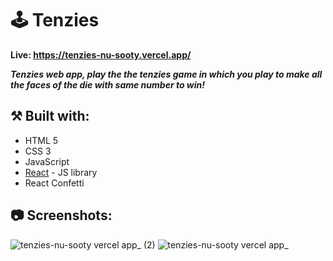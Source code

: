 # 🕹️ Tenzies

**Live: https://tenzies-nu-sooty.vercel.app/**

***Tenzies web app, play the the tenzies game in which you play to make all the faces of the die with same number to win!***

## ⚒️ Built with:
- HTML 5
- CSS 3
- JavaScript
- [React](https://reactjs.org/) - JS library
- React Confetti

## 📷 Screenshots:

![tenzies-nu-sooty vercel app_ (2)](https://github.com/user-attachments/assets/63861ca0-02f3-4950-bb1d-388c2ddc3e82)
![tenzies-nu-sooty vercel app_](https://github.com/user-attachments/assets/d3ea3cb5-b297-45d4-8613-45aa6e4c8299)









